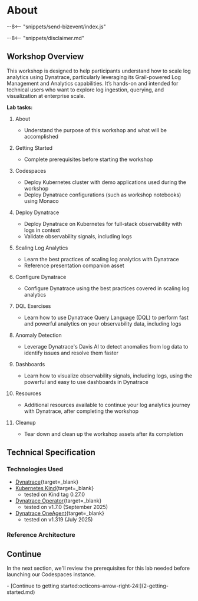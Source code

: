 # About
--8<-- "snippets/send-bizevent/index.js"

--8<-- "snippets/disclaimer.md"

## Workshop Overview

This workshop is designed to help participants understand how to scale log analytics using Dynatrace, particularly leveraging its Grail-powered Log Management and Analytics capabilities. It’s hands-on and intended for technical users who want to explore log ingestion, querying, and visualization at enterprise scale.

**Lab tasks:**

1. About

    - Understand the purpose of this workshop and what will be accomplished

2. Getting Started

    - Complete prerequisites before starting the workshop

3. Codespaces

    - Deploy Kubernetes cluster with demo applications used during the workshop
    - Deploy Dynatrace configurations (such as workshop notebooks) using Monaco

4. Deploy Dynatrace

    - Deploy Dynatrace on Kubernetes for full-stack observability with logs in context
    - Validate observability signals, including logs

5. Scaling Log Analytics

    - Learn the best practices of scaling log analytics with Dynatrace
    - Reference presentation companion asset

6. Configure Dynatrace

    - Configure Dynatrace using the best practices covered in scaling log analytics

7. DQL Exercises

    - Learn how to use Dynatrace Query Language (DQL) to perform fast and powerful analytics on your observability data, including logs

8. Anomaly Detection

    - Leverage Dynatrace's Davis AI to detect anomalies from log data to identify issues and resolve them faster

9. Dashboards

    - Learn how to visualize observability signals, including logs, using the powerful and easy to use dashboards in Dynatrace

10. Resources

    - Additional resources available to continue your log analytics journey with Dynatrace, after completing the workshop

11. Cleanup

    - Tear down and clean up the workshop assets after its completion

## Technical Specification

### Technologies Used
- [Dynatrace](https://www.dynatrace.com/trial){target=_blank}
- [Kubernetes Kind](https://kind.sigs.k8s.io/){target=_blank}
    - tested on Kind tag 0.27.0
- [Dynatrace Operator](https://github.com/Dynatrace/dynatrace-operator){target=_blank}
    - tested on v1.7.0 (September 2025)
- [Dynatrace OneAgent](https://docs.dynatrace.com/docs/whats-new/oneagent){target=_blank}
    - tested on v1.319 (July 2025)

### Reference Architecture
<!--TODO: Updated reference architecture -->

## Continue

In the next section, we'll review the prerequisites for this lab needed before launching our Codespaces instance.

<div class="grid cards" markdown>
- [Continue to getting started:octicons-arrow-right-24:](2-getting-started.md)
</div>